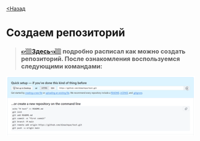 [<Назад](/readme.md)

# Создаем репозиторий

> ### [👉🏼Здесь👈🏼](/readme_ru/create%20repository.md) подробно расписал как можно создать репозиторий. После ознакомления воспользуемся следующими командами:

![](/assets/Создаем%20репозиторий/2091.png)
